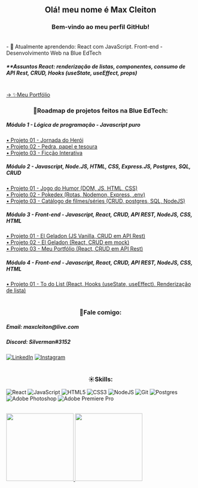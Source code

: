 <h2 align="center">Olá! meu nome é Max Cleiton</h2>
<h3 align="center">Bem-vindo ao meu perfil GitHub!</h3>

<br>
- 🌱 Atualmente aprendendo: React com JavaScript. Front-end - Desenvolvimento Web na Blue EdTech
<br>
<h5>**Assuntos React: renderização de listas, componentes, consumo de API Rest, CRUD, Hooks (useState, useEffect, props)</h5>
<br>
<a href="https://maxxcleiton.github.io/MaxCleitonPortfolio">→ ✨Meu Portfólio</a>
<br>

<h3 align="center">🚀Roadmap de projetos feitos na Blue EdTech:</h4>

<h5>Módulo 1 - Lógica de programação - Javascript puro</h5>
<a href="https://t.ly/NY_K" target="_blank">• Projeto 01 - Jornada do Herói</a>  <br>
<a href="https://t.ly/HFiU" target="_blank">• Projeto 02 - Pedra, papel e tesoura</a>  <br>
<a href="https://t.ly/_IRf" target="_blank">• Projeto 03 - Ficção Interativa</a>  <br>

<h5>Módulo 2 - Javascript, Node.JS, HTML, CSS, Express.JS, Postgres, SQL, CRUD</h5>
<a href="https://t.ly/Hoah" target="_blank">• Projeto 01 - Jogo do Humor (DOM, JS, HTML, CSS)</a>  <br>
<a href="https://t.ly/W1QE" target="_blank">• Projeto 02 - Pokedex (Rotas, Nodemon, Express, .env) </a>  <br>
<a href="https://t.ly/aLFY" target="_blank">• Projeto 03 - Catálogo de filmes/séries (CRUD, postgres, SQL, NodeJS)</a>  <br>

<h5>Módulo 3 - Front-end - Javascript, React, CRUD, API REST, NodeJS, CSS, HTML</h5>
<a href="https://t.ly/2kno" target="_blank">• Projeto 01 - El Geladon (JS Vanilla, CRUD em API Rest)</a>  <br>
<a href="https://t.ly/UfRQ" target="_blank">• Projeto 02 - El Geladon (React, CRUD em mock)</a>  <br>
<a href="https://t.ly/FCdu" target="_blank">• Projeto 03 - Meu Portfólio (React, CRUD em API Rest)</a>  <br>

<h5>Módulo 4 - Front-end - Javascript, React, CRUD, API REST, NodeJS, CSS, HTML</h5>
<a href="https://t.ly/dgug" target="_blank">• Projeto 01 - To do List (React, Hooks (useState, useEffect), Renderização de lista)</a>
<br>
<br>

<!-- <h5>----------------------------------------------</h5> -->
<h3 align="center">📱Fale comigo:</h3>
<h5>Email: maxcleiton@live.com</h5>
<h5>Discord: Silverman#3152</h5>

<!-- [Linkedin](https://www.linkedin.com/in/maxcleiton)
[Instagram](https://www.instagram.com/maxcleitonn) -->

<a href="https://www.linkedin.com/in/maxcleiton/" target="_blank">![LinkedIn](https://img.shields.io/badge/linkedin-%230077B5.svg?style=for-the-badge&logo=linkedin&logoColor=white)</a>
<a href="https://www.instagram.com/maxcleitonn" target="_blank">![Instagram](https://img.shields.io/badge/Instagram-%23E4405F.svg?style=for-the-badge&logo=Instagram&logoColor=white)</a>
<br>
<br>

<h3 align="center">☀Skills:</h3>

![React](https://img.shields.io/badge/react-%2320232a.svg?style=for-the-badge&logo=react&logoColor=%2361DAFB)
![JavaScript](https://img.shields.io/badge/javascript-%23323330.svg?style=for-the-badge&logo=javascript&logoColor=%23F7DF1E)
![HTML5](https://img.shields.io/badge/html5-%23E34F26.svg?style=for-the-badge&logo=html5&logoColor=white)
![CSS3](https://img.shields.io/badge/css3-%231572B6.svg?style=for-the-badge&logo=css3&logoColor=white)
![NodeJS](https://img.shields.io/badge/node.js-6DA55F?style=for-the-badge&logo=node.js&logoColor=white)
![Git](https://img.shields.io/badge/git-%23F05033.svg?style=for-the-badge&logo=git&logoColor=white)
![Postgres](https://img.shields.io/badge/postgres-%23316192.svg?style=for-the-badge&logo=postgresql&logoColor=white) 
![Adobe Photoshop](https://img.shields.io/badge/adobe%20photoshop-%2331A8FF.svg?style=for-the-badge&logo=adobe%20photoshop&logoColor=white)
![Adobe Premiere Pro](https://img.shields.io/badge/Adobe%20Premiere%20Pro-9999FF.svg?style=for-the-badge&logo=Adobe%20Premiere%20Pro&logoColor=white)

<br>

<div>
  <a href="https://github.com/maxxcleiton">
  <img height="180em" src="https://github-readme-stats.vercel.app/api/top-langs/?username=maxxcleiton&layout=compact&langs_count=7&theme=dracula"/>
  <img height="180em" src="https://github-readme-stats.vercel.app/api?username=maxxcleiton&show_icons=true&theme=dracula&include_all_commits=true&count_private=true"/>
</div>
  
<!-- - 📫 Meu email **maxcleiton@live.com** -->

<!-- <h3 align="left">Conecte-se comigo!</h3>
<p align="left">
<a href="https://linkedin.com/in//maxcleiton" target="blank"><img align="center" src="https://raw.githubusercontent.com/rahuldkjain/github-profile-readme-generator/master/src/images/icons/Social/linked-in-alt.svg" alt="/maxcleiton" height="30" width="40" /></a>
<a href="https://instagram.com//maxcleitonn" target="blank"><img align="center" src="https://raw.githubusercontent.com/rahuldkjain/github-profile-readme-generator/master/src/images/icons/Social/instagram.svg" alt="/maxcleitonn" height="30" width="40" /></a>
<a href="https://discord.gg/Silverman#3152" target="blank"><img align="center" src="https://raw.githubusercontent.com/rahuldkjain/github-profile-readme-generator/master/src/images/icons/Social/discord.svg" alt="Silverman#3152" height="30" width="40" /></a>
</p> -->


<!-- <br>
<div>
  <a href="https://github.com/maxxcleiton">
  <img height="180em" src="https://github-readme-stats.vercel.app/api/top-langs/?username=maxxcleiton&layout=compact&langs_count=7&theme=dracula"/>
  <img height="180em" src="https://github-readme-stats.vercel.app/api?username=maxxcleiton&show_icons=true&theme=dracula&include_all_commits=true&count_private=true"/>
</div> -->
